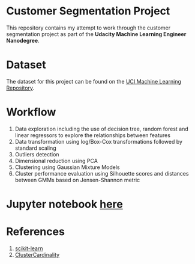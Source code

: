 # Customer Segmentation Project

This repository contains my attempt to work through the customer segmentation project as part of the **Udacity Machine Learning Engineer Nanodegree**.

# Dataset
The dataset for this project can be found on the [UCI Machine Learning Repository](https://archive.ics.uci.edu/ml/datasets/Wholesale+customers). 

# Workflow

1. Data exploration including the use of decision tree, random forest and linear regressors to explore the relationships between features
2. Data transformation using log/Box-Cox transformations followed by standard scaling
3. Outliers detection 
4. Dimensional reduction using PCA
5. Clustering using Gaussian Mixture Models 
6. Cluster performance evaluation using Silhouette scores and distances between GMMs based on Jensen-Shannon metric

# Jupyter notebook [here](https://github.com/naiyanchen/udacity_customer_segments/blob/master/Udacity_Customer_segments.ipynb)

# References 

1. [scikit-learn](https://scikit-learn.org/stable/)
2. [ClusterCardinality](https://github.com/vlavorini/ClusterCardinality/blob/master/Cluster%20Cardinality.ipynb)
